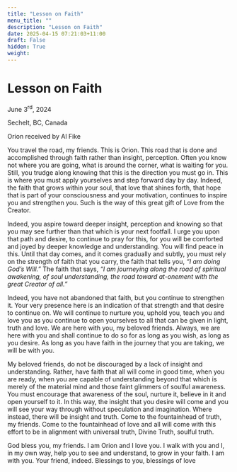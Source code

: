 ```yaml
---
title: "Lesson on Faith"
menu_title: ""
description: "Lesson on Faith"
date: 2025-04-15 07:21:03+11:00
draft: False
hidden: True
weight:
---
```

# Lesson on Faith

June 3<sup>rd</sup>, 2024

Sechelt, BC, Canada

Orion received by Al Fike

You travel the road, my friends. This is Orion. This road that is done and accomplished through faith rather than insight, perception. Often you know not where you are going, what is around the corner, what is waiting for you. Still, you trudge along knowing that this is the direction you must go in. This is where you must apply yourselves and step forward day by day. Indeed, the faith that grows within your soul, that love that shines forth, that hope that is part of your consciousness and your motivation, continues to inspire you and strengthen you. Such is the way of this great gift of Love from the Creator.

Indeed, you aspire toward deeper insight, perception and knowing so that you may see further than that which is your next footfall. I urge you upon that path and desire, to continue to pray for this, for you will be comforted and joyed by deeper knowledge and understanding. You will find peace in this. Until that day comes, and it comes gradually and subtly, you must rely on the strength of faith that you carry, the faith that tells you, *“I am doing God’s Will.”* The faith that says, *“I am journeying along the road of spiritual awakening, of soul understanding, the road toward at-onement with the great Creator of all.”*

Indeed, you have not abandoned that faith, but you continue to strengthen it. Your very presence here is an indication of that strength and that desire to continue on. We will continue to nurture you, uphold you, teach you and love you as you continue to open yourselves to all that can be given in light, truth and love. We are here with you, my beloved friends. Always, we are here with you and shall continue to do so for as long as you wish, as long as you desire. As long as you have faith in the journey that you are taking, we will be with you.

My beloved friends, do not be discouraged by a lack of insight and understanding. Rather, have faith that all will come in good time, when you are ready, when you are capable of understanding beyond that which is merely of the material mind and those faint glimmers of soulful awareness. You must encourage that awareness of the soul, nurture it, believe in it and open yourself to it. In this way, the insight that you desire will come and you will see your way through without speculation and imagination. Where instead, there will be insight and truth. Come to the fountainhead of truth, my friends. Come to the fountainhead of love and all will come with this effort to be in alignment with universal truth, Divine Truth, soulful truth.

God bless you, my friends. I am Orion and I love you. I walk with you and I, in my own way, help you to see and understand, to grow in your faith. I am with you. Your friend, indeed. Blessings to you, blessings of love
